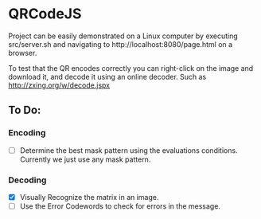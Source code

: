 QRCodeJS
========

Project can be easily demonstrated on a Linux computer by executing src/server.sh
and navigating to http://localhost:8080/page.html on a browser.

To test that the QR encodes correctly you can right-click on the image and
download it, and decode it using an online decoder. Such as
http://zxing.org/w/decode.jspx


## To Do:

### Encoding
  - [ ] Determine the best mask pattern using the evaluations conditions. Currently we just use any mask pattern.

### Decoding
  - [x] Visually Recognize the matrix in an image.
  - [ ] Use the Error Codewords to check for errors in the message.
